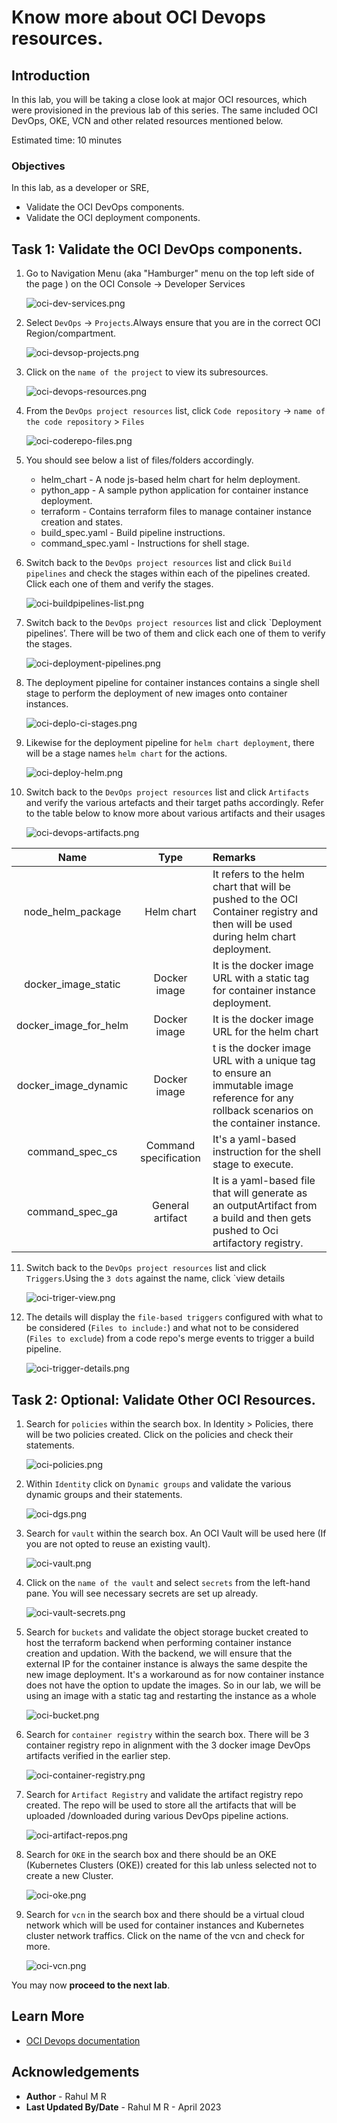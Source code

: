 # Know more about OCI Devops resources.

## Introduction

In this lab, you will be taking a close look at major OCI  resources, which were provisioned in the previous lab of this series. The same included OCI DevOps, OKE, VCN and other related resources mentioned below.


Estimated time: 10 minutes

### Objectives

In this lab, as a developer or SRE,

* Validate the OCI DevOps components.
* Validate the OCI  deployment components.

## Task 1: Validate the OCI DevOps components.

1. Go to Navigation Menu (aka "Hamburger" menu on the top left side of the page ) on the OCI Console -> Developer Services

    ![oci-dev-services.png](images/oci-dev-services.png)

1. Select `DevOps` -> `Projects`.Always ensure that you are in the correct OCI Region/compartment.

    ![oci-devsop-projects.png](images/oci-devsop-projects.png)

1. Click on the `name of the project` to view its subresources.

    ![oci-devops-resources.png](images/oci-devops-resources.png)

1. From the `DevOps project resources` list, click `Code repository` -> `name of the code repository` > `Files`

    ![oci-coderepo-files.png](images/oci-coderepo-files.png)

1. You should see below a list of files/folders accordingly.

    - helm_chart - A node js-based helm chart for helm deployment.
    - python_app - A sample python application for container instance deployment.
    - terraform - Contains terraform files to manage container instance creation and states.
    - build_spec.yaml - Build pipeline instructions.
    - command_spec.yaml - Instructions for shell stage.

6. Switch back to the `DevOps project resources` list and click `Build pipelines` and check the stages within each of the pipelines created. Click each one of them and verify the stages.

    ![oci-buildpipelines-list.png](images/oci-buildpipelines-list.png)

7. Switch back to the `DevOps project resources` list and click `Deployment pipelines’. There will be two of them and click each one of them to verify the stages.

    ![oci-deployment-pipelines.png](images/oci-deployment-pipelines.png)

8. The deployment pipeline for container instances contains a single shell stage to perform the deployment of new images onto container instances.

    ![oci-deplo-ci-stages.png](images/oci-deplo-ci-stages.png)


9. Likewise for the deployment pipeline for `helm chart deployment`, there will be a stage names `helm chart` for the actions.

    ![oci-deploy-helm.png](images/oci-deploy-helm.png)

10. Switch back to the `DevOps project resources` list and click `Artifacts` and verify the various artefacts and their target paths accordingly. Refer to the table below to know more about various artifacts and their usages

    ![oci-devops-artifacts.png](images/oci-devops-artifacts.png)

|          Name           |     Type     | Remarks                                                                                                                             |
|:-----------------------:|:------------:|:------------------------------------------------------------------------------------------------------------------------------------|
|   node\_helm\_package   |  Helm chart  | It refers to the helm chart that will be pushed to the OCI Container registry and then will be used during helm chart deployment.       |
|  docker\_image\_static  | Docker image | It is the docker image URL with a static tag for container instance deployment.                                                     |
| docker\_image\_for_helm | Docker image | It is the docker image URL for the helm chart                                                                                       |
| docker\_image\_dynamic  |     Docker image      | t is the docker image URL with a unique tag to ensure an immutable image reference for any rollback scenarios on the container instance. |
|command\_spec\_cs    |     Command specification      | It's a yaml-based instruction for the shell stage to execute.                                                                            |
|command\_spec\_ga    |     General artifact      | It is a yaml-based file that will generate as an outputArtifact from a build and then gets pushed to Oci artifactory registry.        |

11. Switch back to the `DevOps project resources` list and click `Triggers`.Using the `3 dots` against the name, click `view details

    ![oci-triger-view.png](images/oci-triger-view.png)

12. The details will display the `file-based triggers` configured with what to be considered (`Files to include:`) and what not to be considered (`Files to exclude`) from a code repo's merge events to trigger a build pipeline.

    ![oci-trigger-details.png](images/oci-trigger-details.png)


## Task 2: Optional: Validate Other OCI Resources.

1. Search for `policies` within the search box. In Identity > Policies, there will be two policies created. Click on the policies and check their statements.

    ![oci-policies.png](images/oci-policies.png)

1. Within `Identity` click on `Dynamic groups` and validate the various dynamic groups and their statements.

    ![oci-dgs.png](images/oci-dgs.png)

1. Search for `vault` within the search box. An OCI Vault will be used here (If you are not opted to reuse an existing vault).

    ![oci-vault.png](images/oci-vault.png)

1. Click on the `name of the vault` and select `secrets` from the left-hand pane. You will see necessary secrets are set up already.

    ![oci-vault-secrets.png](images/oci-vault-secrets.png)

1. Search for `buckets` and validate the object storage bucket created to host the terraform backend when performing container instance creation and updation. With the backend, we will ensure that the external IP for the container instance is always the same despite the new image deployment. It's a workaround as for now container instance does not have the option to update the images. So in our lab, we will be using an image with a static tag and restarting the instance as a whole

    ![oci-bucket.png](images/oci-bucket.png)

1. Search for `container registry` within the search box. There will be 3 container registry repo in alignment with the 3 docker image DevOps artifacts verified in the earlier step.

    ![oci-container-registry.png](images/oci-container-registry.png)

1. Search for `Artifact Registry` and validate the artifact registry repo created. The repo will be used to store all the artifacts that will be uploaded /downloaded during various DevOps pipeline actions.

    ![oci-artifact-repos.png](images/oci-artifact-repos.png)

1. Search for `OKE` in the search box and there should be an OKE (Kubernetes Clusters (OKE)) created for this lab unless selected not to create a new Cluster.

    ![oci-oke.png](images/oci-oke.png)

1. Search for `vcn` in the search box and there should be a virtual cloud network which will be used for container instances and Kubernetes cluster network traffics. Click on the name of the vcn and check for more.

    ![oci-vcn.png](images/oci-vcn.png)

You may now **proceed to the next lab**.

## Learn More

* [OCI Devops documentation](https://docs.oracle.com/en-us/iaas/Content/devops/using/home.htm)


## Acknowledgements

* **Author** - Rahul M R
* **Last Updated By/Date** - Rahul M R - April 2023